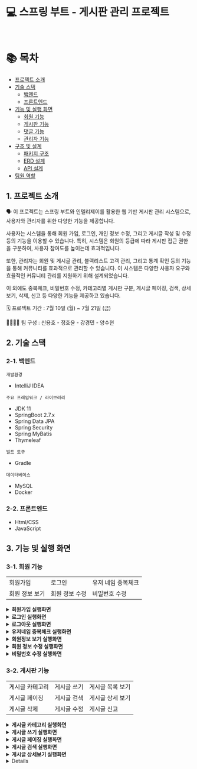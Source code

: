 # 💻 스프링 부트 - 게시판 관리 프로젝트

<br>

# 📚 목차

* [프로젝트 소개](#1-프로젝트-소개)
* [기술 스택](#2-기술-스택)
    * [백엔드](#2-1-백엔드)
    * [프론트엔드](#2-2-프론트엔드)
* [기능 및 실행 화면](#3-기능-및-실행-화면)
    * [회원 기능](#3-1-회원-기능)
    * [게시판 기능](#3-2-게시판-기능)
    * [댓글 기능](#3-3-댓글-기능)
    * [관리자 기능](#3-4-관리자-기능)
* [구조 및 설계](#4-구조-및-설계)
    * [패키지 구조](#4-1-패키지-구조)
    * [ERD 설계](#4-2-erd-설계)
    * [API 설계](#4-3-api-설계)
* [팀원 역할](#5-팀원-역할)
  <br>

## 1. 프로젝트 소개

🗣️ 이 프로젝트는 스프링 부트와 인텔리제이를 활용한 웹 기반 게시판 관리 시스템으로, 사용자와 관리자를 위한 다양한 기능을 제공합니다.

사용자는 시스템을 통해 회원 가입, 로그인, 개인 정보 수정, 그리고 게시글 작성 및 수정 등의 기능을 이용할 수 있습니다. 특히, 시스템은 회원의 등급에 따라 게시판 접근 권한을 구분하여, 사용자 참여도를 높이는데
효과적입니다.

또한, 관리자는 회원 및 게시글 관리, 블랙리스트 고객 관리, 그리고 통계 확인 등의 기능을 통해 커뮤니티를 효과적으로 관리할 수 있습니다. 이 시스템은 다양한 사용자 요구와 효율적인 커뮤니티 관리를 지원하기 위해
설계되었습니다.

이 외에도 중복체크, 비밀번호 수정, 카테고리별 게시판 구분, 게시글 페이징, 검색, 상세보기, 삭제, 신고 등 다양한 기능을 제공하고 있습니다.

🗓️ 프로젝트 기간 : 7월 10일 (월) ~ 7월 21일 (금)

👨‍👨‍👧‍👧 팀 구성 : 신용호 - 정호윤 - 강경민 - 양수현

## 2. 기술 스택

### 2️-1. 백엔드

`개발환경`

* IntelliJ IDEA

`주요 프레임워크 / 라이브러리`

* JDK 11
* SpringBoot 2.7.x
* Spring Data JPA
* Spring Security
* Spring MyBatis
* Thymeleaf

`빌드 도구`

* Gradle

`데이터베이스`

* MySQL
* Docker

### 2-2. 프론트엔드

* Html/CSS
* JavaScript

## 3. 기능 및 실행 화면

### 3-1. 회원 기능

<table>
  <tr>
    <td>회원가입</td>
    <td>로그인</td>
    <td>유저 네임 중복체크</td>
  </tr>
  <tr>
    <td>회원 정보 보기</td>
    <td>회원 정보 수정</td>
    <td>비밀번호 수정</td>
  </tr>
</table>

<details>
    <summary><strong>회원가입 실행화면</strong> </summary> - 회원가입 페이지에서 회원가입 구현 (id, username, password, email, nickName, role, createdAt, updatedAt) <br> - role은 새싹회원과 우수회원으로 구분(디폴트: 새싹회원, 게시글 수 10개 이상 우수 회원) <br> - 스크린샷첨부(이 부분 글 삭제하고 여기에 넣으면 될것 같아요!!) </details>
<details>
    <summary><strong>로그인 실행화면</strong> </summary> - 로그인 페이지에서 로그인 구현 (username, password) <br>
![02_로그인](https://github.com/KDT-TOY-BOARD-8/toyboard-user/assets/115003898/6325f395-560c-47dc-a7ac-21032bd2e463)
  </details>
 <details>
    <summary><strong>로그아웃 실행화면</strong> </summary> - 로그아웃 구현 <br> - 스크린샷첨부  </details>
<details>
    <summary><strong>유저네임 중복체크 실행화면</strong> </summary> - 회원가입 페이지에서 동일 username 중복체크하기 <br> - 스크린샷 첨부 </details>
<details>
    <summary><strong>회원정보 보기 실행화면</strong> </summary> - 회원정보 페이지에서 username, email, role, createdAt 확인 <br> - 스크린샷첨부  </details>
<details>
    <summary><strong>회원 정보 수정 실행화면</strong> </summary> - 회원정보 수정페이지에서 email, nickName 변경가능 <br> - 스크린샷 첨부 </details>
<details>
    <summary><strong>비밀번호 수정 실행화면</strong> </summary> - 비밀번호 수정 페이지에서 비밀번호 수정 구현 <br> - 스크린샷첨부  </details>

### 3-2. 게시판 기능

<table>
  <tr>
    <td>게시글 카테고리</td>
    <td>게시글 쓰기</td>
    <td>게시글 목록 보기</td>
  </tr>
  <tr>
    <td>게시글 페이징</td>
    <td>게시글 검색</td>
    <td>게시글 상세 보기</td>
  </tr>
  <tr>
    <td>게시글 삭제</td>
    <td>게시글 수정</td>
    <td>게시글 신고</td>
  </tr>
</table>

<details>
    <summary><strong>게시글 카테고리 실행화면</strong> </summary> - 새싹회원 게시판, 우수회원 게시판 구현 (게시판은 2개이지만 하나의 화면을 공유해서 사용하고 카테고리로 구분함) <br> - ![02_메인페이지](https://github.com/KDT-TOY-BOARD-8/toyboard-user/assets/115003898/7f20a28d-e9e8-4228-9660-128ac2a74649) </details>
<details>
    <summary><strong>게시글 쓰기 실행화면</strong> </summary> - 게시글 쓰기 페이지 에서 권한(새싹, 우수)에 따라 다른 게시판에 글이 적어짐 (~썸머노트 적용~) <br> - ![05_게시글작성](https://github.com/KDT-TOY-BOARD-8/toyboard-user/assets/115003898/824f2955-91bc-4627-b548-9ee3e970a0dc)  </details>
<details>
    <summary><strong>게시글 페이징 실행화면</strong> </summary> - 게시글 목록보기 페이지에서 페이지당 6개 게시글 보여야 함, 게시글은 Grid 형식으로 3개씩 카드(Card) 배치 <br> - ![11_페이징](https://github.com/KDT-TOY-BOARD-8/toyboard-user/assets/115003898/a4483939-723f-42f0-8b01-a8b3889b6b47)  </details>
<details>
    <summary><strong>게시글 검색 실행화면</strong> </summary> - 게시글 목록보기 페이지에서 작성자(nickName), 제목(title), 내용(content)로 검색 가능 <br> - 스크린샷 첨부 </details>
<details>
    <summary><strong>게시글 상세보기 실행화면</strong> </summary> - 게시글 상세보기 페이지에서 id, title, content, nickName, 댓글의 comment 리스트(id, comment, 댓글의 작성자 nickName) 이 화면에 보여야 함. 게시글 삭제버튼과 수정버
    튼 보여야 함(본인이 적은 글에 대해서만), 댓글 삭제버튼이 보여야함(본인이 적은 댓글에 대해서만) <br> 
- ![12_게시글상세](https://github.com/KDT-TOY-BOARD-8/toyboard-user/assets/115003898/a280a8f9-672f-4e0d-9567-52e70755a306) 
- ![07_댓글작성](https://github.com/KDT-TOY-BOARD-8/toyboard-user/assets/115003898/2e740f3b-adcb-4724-a7ee-c3c518c9f7cd)
- ![08_대댓글작성](https://github.com/KDT-TOY-BOARD-8/toyboard-user/assets/115003898/2eff2316-a58f-4530-a3e1-d441e3c8281f)
- ![09_댓글_본인것만_삭제가능](https://github.com/KDT-TOY-BOARD-8/toyboard-user/assets/115003898/82031787-b706-465b-a50d-4ba8106b9b0a)
- ![10_대댓글_본인것만_삭제가능](https://github.com/KDT-TOY-BOARD-8/toyboard-user/assets/115003898/21b81371-dc33-49fe-affe-806d003a483e) 
</details>
    <details>
<details>
    <summary><strong>게시글 수정 실행화면</strong> </summary> - 게시글 수정하기 페이지에서 title, content 수정 가능 <br>
- ![06_게시글수정](https://github.com/KDT-TOY-BOARD-8/toyboard-user/assets/115003898/352e9ce8-eeb0-49eb-b733-8443baf20d79) 
</details>
<details>
    <summary><strong>게시글 신고 실행화면</strong> </summary> - 게시글 상세보기 페이지에서 게시글 신고가능 (형태 : 욕설, 음란, 비방) <br>
- ![13_게시글신고](https://github.com/KDT-TOY-BOARD-8/toyboard-user/assets/115003898/6a69633b-ab3a-48ad-b2bf-3e4258af5295)  </details>

### 3-3. 댓글 기능

<table>
  <tr>
    <td>댓글 쓰기</td>
    <td>댓글 삭제</td>
    <td>스케쥴러 등극</td>
  </tr>
</table>

<details>
    <summary><strong>댓글 쓰기 실행화면</strong> </summary> - 게시글 상세보기 페이지에서 댓글 쓰기 50자이내, 댓글에 댓글을 작성할 수 있음. 대댓글 기능 구현(depth 1까지) <br> - 스크린샷첨부(이 부분 글 삭제하고 여기에 넣으면 될것 같아요!!) </details>
<details>
    <summary><strong>댓글 삭제 실행화면</strong> </summary> - 게시글 상세보기 페이지에서 댓글 삭제가능(댓글은 수정은 없음) <br> - 스크린샷첨부  </details>
<details>
    <summary><strong>스케쥴러 등극 실행화면</strong> </summary> - @Schedule 을 사용하여, 1분에 한번씩 게시글 수가 10개인데, 우수회원이 아닌 새싹회원 등급 자동 변경 <br> - 스크린샷 첨부 </details>

### 3-4. 관리자 기능

<table>
  <tr>
    <td>관리자 회원 권한 관리</td>
    <td>관리자 회원 Email 전송 관리</td>
    <td>관리자 게시글 CRUD 관리</td>
  </tr>
  <tr>
    <td>관리자 게시글 통계 관리</td>
    <td>관리자 블랙리스트 고객 등록</td>
    <td>관리자 블랙리스트 고객 해제</td>
  </tr>
</table>

<details>
    <summary><strong>관리자 회원 권환 관리 실행화면</strong> </summary> - 회원의 role 변경 가능 <br> - 스크린샷첨부(이 부분 글 삭제하고 여기에 넣으면 될것 같아요!!) </details>
<details>
    <summary><strong>관리자 회원 Email 전송 관리 실행화면</strong> </summary> - 회원에게 email 전송 가능 <br> - 스크린샷첨부  </details>
<details>
    <summary><strong>관리자 게시글 CRUD 실행화면</strong> </summary> - 게시글 목록보기, 삭제하기, 숨기기/보이기, 블랙리스트(욕설) 등록 가능 <br> - 스크린샷 첨부 </details>
<details>
    <summary><strong>관리자 게시글 통계 관리 실행화면</strong> </summary> - 유저의 게시글 수, 댓글 수를 볼 수 있고, 댓글수가 많은 유저 순, 게시글수가 많은 유저순으로 정렬 가능 <br> - 스크린샷첨부  </details>
<details>
    <summary><strong>관리자 블랙리스트 고객 등록 실행화면</strong> </summary> - 게시글 신고목록 페이지 구현, 해당 페이지에서 블랙리스트 고객 등록 가능 <br> - 스크린샷 첨부 </details>
<details>
    <summary><strong>관리자 블랙리스트 고객 해제 실행화면</strong> </summary> - 게시글 신고목록 페이지 구현, 해당 페이지에서 블랙리스트 고객 해제 가능 <br> - 스크린샷첨부  </details>

## 4. 구조 및 설계

### 4-1. 패키지 구조

<details>
    <summary><strong>패키지 구조 보기</strong> </summary> - 프로젝트 완성 후 넣기 </details> 

### 4-2. ERD 설계

- 수정할 부분 있으면 수정후 다시 이미지 올리기
  ![Toyboard (1)](https://github.com/YangSooHyun0/TIL/assets/111266513/a4084c21-413a-4667-929b-23e7b480fb63)

### 4-3. API 설계

<details>
    <summary><strong>회원 API</strong> </summary> 
<img width="547" alt="스크린샷 2023-07-20 오후 9 05 35" src="https://github.com/YangSooHyun0/Spring-Boot-JPA/assets/111266513/bd5c7c5a-a71f-4105-b52c-80e7a04a3b15"> </details>
<details>
    <summary><strong>게시판 API</strong> </summary> <img width="500" alt="스크린샷 2023-07-20 오후 8 38 14" src="https://github.com/YangSooHyun0/Spring-Boot-JPA/assets/111266513/ebc00e10-ce46-403b-87a0-a11b8fe48473"> </details>
 <details>
    <summary><strong>댓글 API</strong> </summary> <img width="801" alt="스크린샷 2023-07-20 오후 8 38 47" src="https://github.com/YangSooHyun0/Spring-Boot-JPA/assets/111266513/377cc1c2-fea2-4414-aeaf-92f4ab832e7c"> </details>
 <details>
    <summary><strong>관리자 API</strong> </summary> <img width="615" alt="스크린샷 2023-07-20 오후 9 43 02" src="https://github.com/YangSooHyun0/Spring-Boot-JPA/assets/111266513/7254ae23-e5b1-49ae-be30-684ae713017a"> </details>

## 5. 팀원 역할

👨‍💻`정호윤`

- 회원 정보 수정 기능 구현
- 회원 정보 수정 페이지 구현
- 회원 가입 기능 구현
- 회원 가입 페이지 구현

👩‍💻`양수현`

- 게시글 기능 구현
- 게시글 신고 기능 구현

👨‍💻`신용호`

- 브렌치 관리 및 프로젝트 전반 진행 총괄
- 유저 프론트 페이지 구현
- 스프링 시큐리티 초기 설정 및 회원 로그인 구현
- 유저 DB 설정 (with Docker compose)
- 댓글/대댓글 기능 구현

👩‍💻`강경민`

- 관리자 기능 구현
- 관리자 페이지 구현
